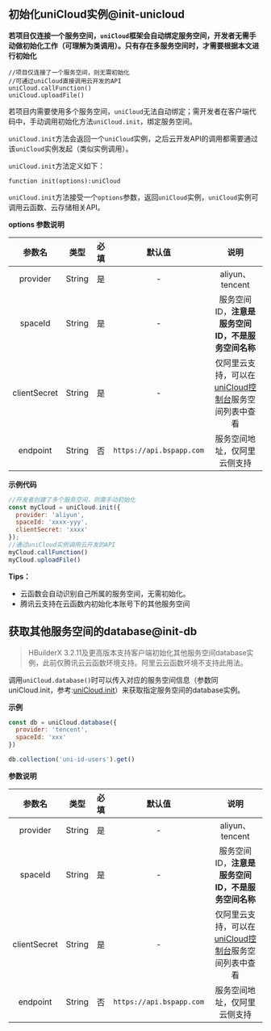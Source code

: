 ## 初始化uniCloud实例@init-unicloud

**若项目仅连接一个服务空间，`uniCloud`框架会自动绑定服务空间，开发者无需手动做初始化工作（可理解为类调用）。只有存在多服务空间时，才需要根据本文进行初始化**
```
//项目仅连接了一个服务空间，则无需初始化
//可通过uniCloud直接调用云开发的API
uniCloud.callFunction()
uniCloud.uploadFile()
```

若项目内需要使用多个服务空间，`uniCloud`无法自动绑定；需开发者在客户端代码中，手动调用初始化方法`uniCloud.init`，绑定服务空间。

`uniCloud.init`方法会返回一个`uniCloud`实例，之后云开发API的调用都需要通过该`uniCloud`实例发起（类似实例调用）。

`uniCloud.init`方法定义如下：

```
function init(options):uniCloud
```

`uniCloud.init`方法接受一个`options`参数，返回`uniCloud`实例，`uniCloud`实例可调用云函数、云存储相关API。

**options 参数说明**

|参数名			|类型	|必填	|默认值						|说明																					|
|:-:			|:-:	|:-:	|:-:						|:-:																					|
|provider		|String	|是		|-							|aliyun、tencent																		|
|spaceId		|String	|是		|-							|服务空间ID，**注意是服务空间ID，不是服务空间名称**										|
|clientSecret	|String	|是		|-							|仅阿里云支持，可以在[uniCloud控制台](https://unicloud.dcloud.net.cn)服务空间列表中查看	|
|endpoint		|String	|否		|`https://api.bspapp.com`	|服务空间地址，仅阿里云侧支持															|

**示例代码**

```javascript
//开发者创建了多个服务空间，则需手动初始化
const myCloud = uniCloud.init({
  provider: 'aliyun',
  spaceId: 'xxxx-yyy',
  clientSecret: 'xxxx'
});
//通过uniCloud实例调用云开发的API
myCloud.callFunction()
myCloud.uploadFile()

```

**Tips：**

- 云函数会自动识别自己所属的服务空间，无需初始化。
- 腾讯云支持在云函数内初始化本账号下的其他服务空间

## 获取其他服务空间的database@init-db

> HBuilderX 3.2.11及更高版本支持客户端初始化其他服务空间database实例，此前仅腾讯云云函数环境支持。阿里云云函数环境不支持此用法。

调用`uniCloud.database()`时可以传入对应的服务空间信息（参数同uniCloud.init，参考:[uniCloud.init](uniCloud/init.md?id=init-unicloud)）来获取指定服务空间的database实例。

**示例**

```js
const db = uniCloud.database({
  provider: 'tencent',
  spaceId: 'xxx'
})

db.collection('uni-id-users').get()
```

**参数说明**

|参数名			|类型	|必填	|默认值						|说明																					|
|:-:			|:-:	|:-:	|:-:						|:-:																					|
|provider		|String	|是		|-							|aliyun、tencent																		|
|spaceId		|String	|是		|-							|服务空间ID，**注意是服务空间ID，不是服务空间名称**										|
|clientSecret	|String	|是		|-							|仅阿里云支持，可以在[uniCloud控制台](https://unicloud.dcloud.net.cn)服务空间列表中查看	|
|endpoint		|String	|否		|`https://api.bspapp.com`	|服务空间地址，仅阿里云侧支持															|
